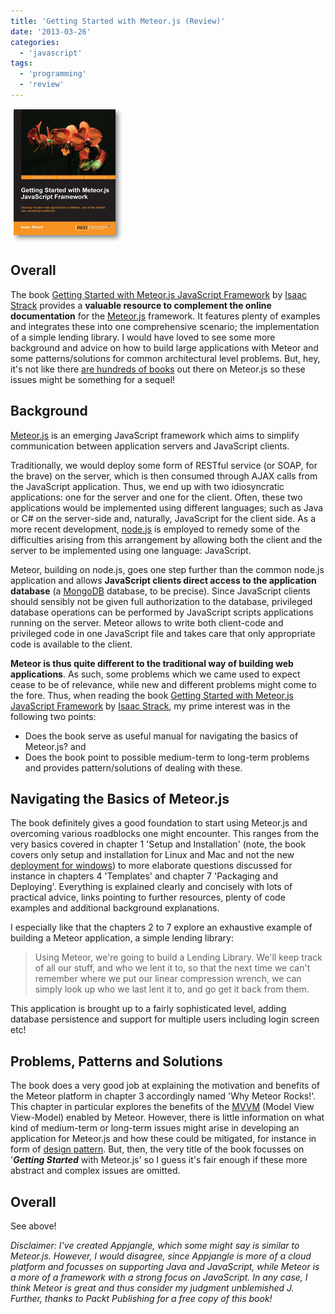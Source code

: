 ```yaml
---
title: 'Getting Started with Meteor.js (Review)'
date: '2013-03-26'
categories:
  - 'javascript'
tags:
  - 'programming'
  - 'review'
---
```


![](images/032613_2034_gettingstar1.png)

## Overall

The book [Getting Started with Meteor.js JavaScript Framework](http://www.packtpub.com/getting-started-with-meteor-javascript-framework/book) by [Isaac Strack](https://twitter.com/istrack) provides a **valuable resource to complement the online documentation** for the [Meteor.js](http://meteor.com/) framework. It features plenty of examples and integrates these into one comprehensive scenario; the implementation of a simple lending library. I would have loved to see some more background and advice on how to build large applications with Meteor and some patterns/solutions for common architectural level problems. But, hey, it's not like there [are hundreds of books](http://www.amazon.com/s/ref=nb_sb_noss_1?url=search-alias%3Daps&field-keywords=meteor.js) out there on Meteor.js so these issues might be something for a sequel!

## Background

[Meteor.js](http://meteor.com/) is an emerging JavaScript framework which aims to simplify communication between application servers and JavaScript clients.

Traditionally, we would deploy some form of RESTful service (or SOAP, for the brave) on the server, which is then consumed through AJAX calls from the JavaScript application. Thus, we end up with two idiosyncratic applications: one for the server and one for the client. Often, these two applications would be implemented using different languages; such as Java or C# on the server-side and, naturally, JavaScript for the client side. As a more recent development, [node.js](http://nodejs.org/) is employed to remedy some of the difficulties arising from this arrangement by allowing both the client and the server to be implemented using one language: JavaScript.

Meteor, building on node.js, goes one step further than the common node.js application and allows **JavaScript clients direct access to the application database** (a [MongoDB](http://www.mongodb.org/) database, to be precise). Since JavaScript clients should sensibly not be given full authorization to the database, privileged database operations can be performed by JavaScript scripts applications running on the server. Meteor allows to write both client-code and privileged code in one JavaScript file and takes care that only appropriate code is available to the client.

**Meteor is thus quite different to the traditional way of building web applications**. As such, some problems which we came used to expect cease to be of relevance, while new and different problems might come to the fore. Thus, when reading the book [Getting Started with Meteor.js JavaScript Framework](http://www.packtpub.com/getting-started-with-meteor-javascript-framework/book) by [Isaac Strack](https://twitter.com/istrack), my prime interest was in the following two points:

- Does the book serve as useful manual for navigating the basics of Meteor.js? and
- Does the book point to possible medium-term to long-term problems and provides pattern/solutions of dealing with these.

## Navigating the Basics of Meteor.js

The book definitely gives a good foundation to start using Meteor.js and overcoming various roadblocks one might encounter. This ranges from the very basics covered in chapter 1 'Setup and Installation' (note, the book covers only setup and installation for Linux and Mac and not the new [deployment for windows](http://win.meteor.com/)) to more elaborate questions discussed for instance in chapters 4 'Templates' and chapter 7 'Packaging and Deploying'. Everything is explained clearly and concisely with lots of practical advice, links pointing to further resources, plenty of code examples and additional background explanations.

I especially like that the chapters 2 to 7 explore an exhaustive example of building a Meteor application, a simple lending library:

> Using Meteor, we're going to build a Lending Library. We'll keep track of all our stuff, and who we lent it to, so that the next time we can't remember where we put our linear compression wrench, we can simply look up who we last lent it to, and go get it back from them.

This application is brought up to a fairly sophisticated level, adding database persistence and support for multiple users including login screen etc!

## Problems, Patterns and Solutions

The book does a very good job at explaining the motivation and benefits of the Meteor platform in chapter 3 accordingly named 'Why Meteor Rocks!'. This chapter in particular explores the benefits of the [MVVM](http://en.wikipedia.org/wiki/Model_View_ViewModel) (Model View View-Model) enabled by Meteor. However, there is little information on what kind of medium-term or long-term issues might arise in developing an application for Meteor.js and how these could be mitigated, for instance in form of [design pattern](http://www.citeulike.org/user/mxro/author/Gamma). But, then, the very title of the book focusses on '**_Getting Started_** with Meteor.js' so I guess it's fair enough if these more abstract and complex issues are omitted.

## Overall

See above!

_Disclaimer: I've created Appjangle, which some might say is similar to Meteor.js. However, I would disagree, since Appjangle is more of a cloud platform and focusses on supporting Java and JavaScript, while Meteor is a more of a framework with a strong focus on JavaScript. In any case, I think Meteor is great and thus consider my judgment unblemished J. Further, thanks to Packt Publishing for a free copy of this book!_
